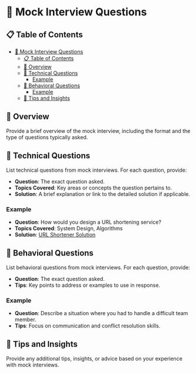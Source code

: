 # 🧩 Mock Interview Questions

## 📋 Table of Contents
- [🧩 Mock Interview Questions](#-mock-interview-questions)
	- [📋 Table of Contents](#-table-of-contents)
	- [📖 Overview](#-overview)
	- [🧩 Technical Questions](#-technical-questions)
		- [Example](#example)
	- [🤝 Behavioral Questions](#-behavioral-questions)
		- [Example](#example-1)
	- [🌟 Tips and Insights](#-tips-and-insights)

## 📖 Overview
Provide a brief overview of the mock interview, including the format and the type of questions typically asked.

## 🧩 Technical Questions
List technical questions from mock interviews. For each question, provide:
- **Question**: The exact question asked.
- **Topics Covered**: Key areas or concepts the question pertains to.
- **Solution**: A brief explanation or link to the detailed solution if applicable.

### Example
- **Question**: How would you design a URL shortening service?
- **Topics Covered**: System Design, Algorithms
- **Solution**: [URL Shortener Solution](./Solutions/URLShortener.md)

## 🤝 Behavioral Questions
List behavioral questions from mock interviews. For each question, provide:
- **Question**: The exact question asked.
- **Tips**: Key points to address or examples to use in response.

### Example
- **Question**: Describe a situation where you had to handle a difficult team member.
- **Tips**: Focus on communication and conflict resolution skills.

## 🌟 Tips and Insights
Provide any additional tips, insights, or advice based on your experience with mock interviews.
